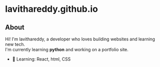 # lavithareddy.github.io
## About 

Hi! I'm lavithareddy, a developer who loves building websites and learning new tech.  
I'm currently learning **python** and working on a portfolio site.

- 🌱 Learning: React, html, CSS
  

